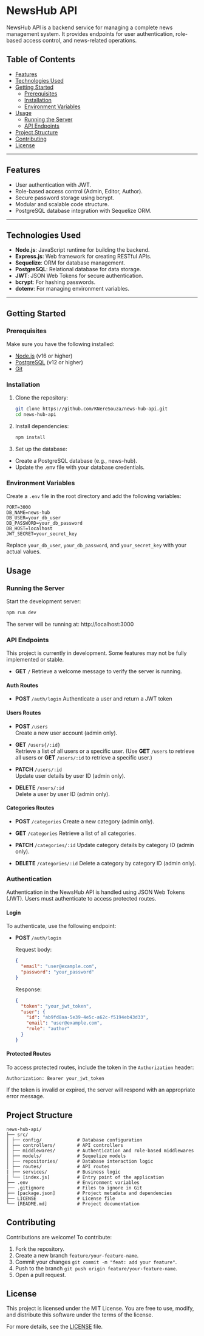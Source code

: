 # NewsHub API

NewsHub API is a backend service for managing a complete news management system. It provides endpoints for user authentication, role-based access control, and news-related operations.

## Table of Contents

- [Features](#features)
- [Technologies Used](#technologies-used)
- [Getting Started](#getting-started)
  - [Prerequisites](#prerequisites)
  - [Installation](#installation)
  - [Environment Variables](#environment-variables)
- [Usage](#usage)
  - [Running the Server](#running-the-server)
  - [API Endpoints](#api-endpoints)
- [Project Structure](#project-structure)
- [Contributing](#contributing)
- [License](#license)

---

## Features

- User authentication with JWT.
- Role-based access control (Admin, Editor, Author).
- Secure password storage using bcrypt.
- Modular and scalable code structure.
- PostgreSQL database integration with Sequelize ORM.

---

## Technologies Used

- **Node.js**: JavaScript runtime for building the backend.
- **Express.js**: Web framework for creating RESTful APIs.
- **Sequelize**: ORM for database management.
- **PostgreSQL**: Relational database for data storage.
- **JWT**: JSON Web Tokens for secure authentication.
- **bcrypt**: For hashing passwords.
- **dotenv**: For managing environment variables.

---

## Getting Started

### Prerequisites

Make sure you have the following installed:

- [Node.js](https://nodejs.org/) (v16 or higher)
- [PostgreSQL](https://www.postgresql.org/) (v12 or higher)
- [Git](https://git-scm.com/)

### Installation

1. Clone the repository:

   ```bash
   git clone https://github.com/KNereSouza/news-hub-api.git
   cd news-hub-api
   ```

2. Install dependencies:

   ```bash
   npm install
   ```

3. Set up the database:

- Create a PostgreSQL database (e.g., news-hub).
- Update the .env file with your database credentials.

### Environment Variables

Create a `.env` file in the root directory and add the following variables:

```.env
PORT=3000
DB_NAME=news-hub
DB_USER=your_db_user
DB_PASSWORD=your_db_password
DB_HOST=localhost
JWT_SECRET=your_secret_key
```

Replace `your_db_user`, `your_db_password`, and `your_secret_key` with your actual values.

## Usage

### Running the Server

Start the development server:

```bash
npm run dev
```

The server will be running at: http://localhost:3000

### API Endpoints

This project is currently in development. Some features may not be fully implemented or stable.

- **GET** `/`
  Retrieve a welcome message to verify the server is running.

#### Auth Routes

- **POST** `/auth/login`
  Authenticate a user and return a JWT token

#### Users Routes

- **POST** `/users`  
  Create a new user account (admin only).

- **GET** `/users{/:id}`  
  Retrieve a list of all users or a specific user.
  (Use **GET** `/users` to retrieve all users or **GET** `/users/:id` to retrieve a specific user.)

- **PATCH** `/users/:id`  
  Update user details by user ID (admin only).

- **DELETE** `/users/:id`  
  Delete a user by user ID (admin only).

#### Categories Routes

- **POST** `/categories`
  Create a new category (admin only).

- **GET** `/categories`
  Retrieve a list of all categories.

- **PATCH** `/categories/:id`
  Update category details by category ID (admin only).

- **DELETE** `/categories/:id`
  Delete a category by category ID (admin only).

### Authentication

Authentication in the NewsHub API is handled using JSON Web Tokens (JWT). Users must authenticate to access protected routes.

#### Login

To authenticate, use the following endpoint:

- **POST** `/auth/login`

  Request body:

  ```json
  {
    "email": "user@example.com",
    "password": "your_password"
  }
  ```

  Response:

  ```json
  {
    "token": "your_jwt_token",
    "user": {
      "id": "ab9fd8aa-5e39-4e5c-a62c-f5194eb43d33",
      "email": "user@example.com",
      "role": "author"
    }
  }
  ```

#### Protected Routes

To access protected routes, include the token in the `Authorization` header:

```
Authorization: Bearer your_jwt_token
```

If the token is invalid or expired, the server will respond with an appropriate error message.

## Project Structure

```
news-hub-api/
├── src/
│ ├── config/             # Database configuration
│ ├── controllers/        # API controllers
│ ├── middlewares/        # Authentication and role-based middlewares
│ ├── models/             # Sequelize models
│ ├── repositories/       # Database interaction logic
│ ├── routes/             # API routes
| ├── services/           # Business logic
│ └── [index.js]          # Entry point of the application
├── .env                  # Environment variables
├── .gitignore            # Files to ignore in Git
├── [package.json]        # Project metadata and dependencies
├── LICENSE               # License file
└── [README.md]           # Project documentation
```

## Contributing

Contributions are welcome! To contribute:

1. Fork the repository.
2. Create a new branch `feature/your-feature-name`.
3. Commit your changes `git commit -m "feat: add your feature"`.
4. Push to the branch `git push origin feature/your-feature-name`.
5. Open a pull request.

## License

This project is licensed under the MIT License. You are free to use, modify, and distribute this software under the terms of the license.

For more details, see the [LICENSE](./LICENSE) file.
